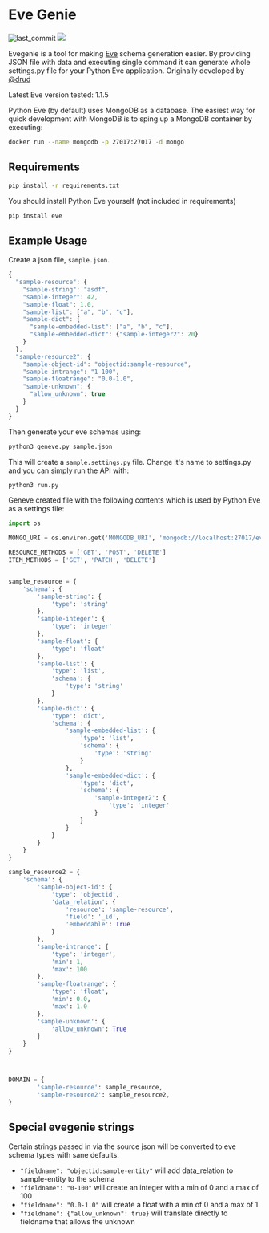 # Eve Genie

![last_commit](https://img.shields.io/github/last-commit/DavidZisky/evegenie)
![](https://github.com/DavidZisky/evegenie/workflows/evegenie_build/badge.svg)

Evegenie is a tool for making [Eve](http://python-eve.org) schema generation easier. By providing JSON file with data and executing single command it can generate whole settings.py file for your Python Eve application. Originally developed by [@drud](https://github.com/drud)

Latest Eve version tested: 1.1.5

Python Eve (by default) uses MongoDB as a database. The easiest way for quick development with MongoDB is to sping up a MongoDB container by executing:

```bash
docker run --name mongodb -p 27017:27017 -d mongo
```

## Requirements

```bash
pip install -r requirements.txt
```
    
 You should install Python Eve yourself (not included in requirements)
```bash
pip install eve
```

## Example Usage

Create a json file, `sample.json`. 

```javascript
{
  "sample-resource": {
    "sample-string": "asdf",
    "sample-integer": 42,
    "sample-float": 1.0,
    "sample-list": ["a", "b", "c"],
    "sample-dict": {
      "sample-embedded-list": ["a", "b", "c"],
      "sample-embedded-dict": {"sample-integer2": 20}
    }
  },
  "sample-resource2": {
    "sample-object-id": "objectid:sample-resource",
    "sample-intrange": "1-100",
    "sample-floatrange": "0.0-1.0",
    "sample-unknown": {
      "allow_unknown": true
    }
  }
}
```

Then generate your eve schemas using:

```bash
python3 geneve.py sample.json
```

This will create a `sample.settings.py` file. Change it's name to settings.py and you can simply run the API with:
```bash
python3 run.py
```

Geneve created file with the following contents which is used by Python Eve as a settings file:

```python
import os

MONGO_URI = os.environ.get('MONGODB_URI', 'mongodb://localhost:27017/evegenie')

RESOURCE_METHODS = ['GET', 'POST', 'DELETE']
ITEM_METHODS = ['GET', 'PATCH', 'DELETE']


sample_resource = {
    'schema': {
        'sample-string': {
            'type': 'string'
        },
        'sample-integer': {
            'type': 'integer'
        },
        'sample-float': {
            'type': 'float'
        },
        'sample-list': {
            'type': 'list',
            'schema': {
                'type': 'string'
            }
        },
        'sample-dict': {
            'type': 'dict',
            'schema': {
                'sample-embedded-list': {
                    'type': 'list',
                    'schema': {
                        'type': 'string'
                    }
                },
                'sample-embedded-dict': {
                    'type': 'dict',
                    'schema': {
                        'sample-integer2': {
                            'type': 'integer'
                        }
                    }
                }
            }
        }
    }
}

sample_resource2 = {
    'schema': {
        'sample-object-id': {
            'type': 'objectid',
            'data_relation': {
                'resource': 'sample-resource',
                'field': '_id',
                'embeddable': True
            }
        },
        'sample-intrange': {
            'type': 'integer',
            'min': 1,
            'max': 100
        },
        'sample-floatrange': {
            'type': 'float',
            'min': 0.0,
            'max': 1.0
        },
        'sample-unknown': {
            'allow_unknown': True
        }
    }
}



DOMAIN = {
        'sample-resource': sample_resource,
        'sample-resource2': sample_resource2,
}

```
## Special evegenie strings

Certain strings passed in via the source json will be converted to eve schema types with sane defaults.

- `"fieldname": "objectid:sample-entity"` will add data_relation to sample-entity to the schema
- `"fieldname": "0-100"` will create an integer with a min of 0 and a max of 100
- `"fieldname": "0.0-1.0"` will create a float with a min of 0 and a max of 1
- `"fieldname": {"allow_unknown": true}` will translate directly to fieldname that allows the unknown
